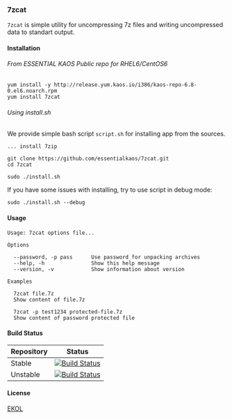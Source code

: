 ### 7zcat

`7zcat` is simple utility for uncompressing 7z files and writing uncompressed data to standart output.

#### Installation

###### From ESSENTIAL KAOS Public repo for RHEL6/CentOS6

```
yum install -y http://release.yum.kaos.io/i386/kaos-repo-6.8-0.el6.noarch.rpm
yum install 7zcat
```

###### Using install.sh

We provide simple bash script `script.sh` for installing app from the sources.

```
... install 7zip

git clone https://github.com/essentialkaos/7zcat.git
cd 7zcat

sudo ./install.sh
```

If you have some issues with installing, try to use script in debug mode:

```
sudo ./install.sh --debug
```

#### Usage

```
Usage: 7zcat options file...

Options

  --password, -p pass      Use password for unpacking archives
  --help, -h               Show this help message
  --version, -v            Show information about version

Examples

  7zcat file.7z
  Show content of file.7z

  7zcat -p test1234 protected-file.7z
  Show content of password protected file

```

#### Build Status

| Repository | Status |
|------------|--------|
| Stable | [![Build Status](https://travis-ci.org/essentialkaos/7zcat.svg?branch=master)](https://travis-ci.org/essentialkaos/7zcat) |
| Unstable | [![Build Status](https://travis-ci.org/essentialkaos/7zcat.svg?branch=develop)](https://travis-ci.org/essentialkaos/7zcat) |

#### License

[EKOL](https://essentialkaos.com/ekol)
